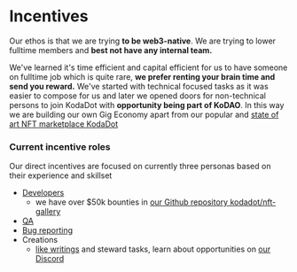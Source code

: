 # Incentives 

Our ethos is that we are trying **to be web3-native**. We are trying to lower fulltime members and **best not have any internal team.**

We've learned it's time efficient and capital efficient for us to have someone on fulltime job which is quite rare, **we prefer renting your brain time and send you reward.** We've started with technical focused tasks as it was easier to compose for us and later we opened doors for non-technical persons to join KodaDot with **opportunity being part of KoDAO**. In this way we are building our own Gig Economy apart from our popular and [state of art NFT marketplace KodaDot](https://kodadot.xyz)

### Current incentive roles
Our  direct incentives are focused on currently three personas based on their experience and skillset
- [Developers](./developer.md)
  - we have over $50k bounties in [our Github repository kodadot/nft-gallery](https://github.com/kodadot/nft-gallery/issues)
- [QA](./incentivized-qa.md)
- [Bug reporting](./incentivized-bug-reporting.md)
- Creations
  - [like writings](https://github.com/kodadot/nft-gallery/issues?q=is%3Aopen+is%3Aissue+label%3Awriting-%E2%9C%8D%EF%B8%8F) and steward tasks, learn about opportunities on [our Discord](https://discord.gg/kodadot) 